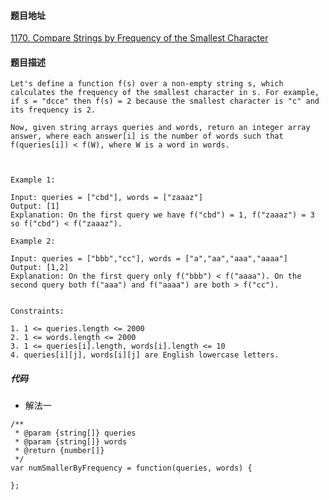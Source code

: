 #### 题目地址
[1170. Compare Strings by Frequency of the Smallest Character](https://leetcode.com/problems/compare-strings-by-frequency-of-the-smallest-character/)
#### 题目描述
```
Let's define a function f(s) over a non-empty string s, which calculates the frequency of the smallest character in s. For example, if s = "dcce" then f(s) = 2 because the smallest character is "c" and its frequency is 2.

Now, given string arrays queries and words, return an integer array answer, where each answer[i] is the number of words such that f(queries[i]) < f(W), where W is a word in words.

 

Example 1:

Input: queries = ["cbd"], words = ["zaaaz"]
Output: [1]
Explanation: On the first query we have f("cbd") = 1, f("zaaaz") = 3 so f("cbd") < f("zaaaz").

Example 2:

Input: queries = ["bbb","cc"], words = ["a","aa","aaa","aaaa"]
Output: [1,2]
Explanation: On the first query only f("bbb") < f("aaaa"). On the second query both f("aaa") and f("aaaa") are both > f("cc").
 

Constraints:

1. 1 <= queries.length <= 2000
2. 1 <= words.length <= 2000
3. 1 <= queries[i].length, words[i].length <= 10
4. queries[i][j], words[i][j] are English lowercase letters.
```

##### 代码

- 解法一
```
/**
 * @param {string[]} queries
 * @param {string[]} words
 * @return {number[]}
 */
var numSmallerByFrequency = function(queries, words) {
    
};
```
